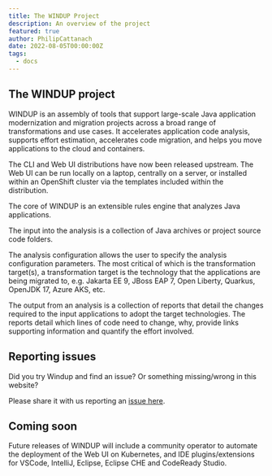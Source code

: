 ```yaml
---
title: The WINDUP Project
description: An overview of the project
featured: true
author: PhilipCattanach
date: 2022-08-05T00:00:00Z
tags:
  - docs
---
```

## The WINDUP project

WINDUP is an assembly of tools that support large-scale Java application modernization and migration projects across a broad range of transformations and use cases. It accelerates application code analysis, supports effort estimation, accelerates code migration, and helps you move applications to the cloud and containers.

The CLI and Web UI distributions have now been released upstream. 
The Web UI can be run locally on a laptop, centrally on a server, or installed within an OpenShift cluster via the templates included within the distribution.  

The core of WINDUP is an extensible rules engine that analyzes Java applications.

The input into the analysis is a collection of Java archives or project source code folders.

The analysis configuration allows the user to specify the analysis configuration parameters. The most critical of which is the transformation target(s), a transformation target is the technology that the applications are being migrated to, e.g. Jakarta EE 9, JBoss EAP 7, Open Liberty, Quarkus, OpenJDK 17,  Azure AKS, etc.   

The output from an analysis is a collection of reports that detail the changes required to the input applications to adopt the target technologies. The reports detail which lines of code need to change, why, provide links supporting information and quantify the effort involved.

## Reporting issues

Did you try Windup and find an issue? Or something missing/wrong in this website?

Please share it with us reporting an [issue here](https://issues.redhat.com/projects/WINDUP/).

## Coming soon
Future releases of WINDUP will include a community operator to automate the deployment of the Web UI on Kubernetes, and IDE plugins/extensions for VSCode, IntelliJ, Eclipse, Eclipse CHE and CodeReady Studio.


